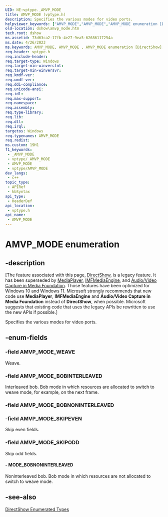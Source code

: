 ```yaml
---
UID: NE:vptype._AMVP_MODE
title: AMVP_MODE (vptype.h)
description: Specifies the various modes for video ports.
helpviewer_keywords: ["AMVP_MODE","AMVP_MODE","AMVP_MODE enumeration [DirectShow]","AMVP_MODEEnumeration","AMVP_MODE_BOBINTERLEAVED","AMVP_MODE_SKIPEVEN","AMVP_MODE_SKIPODD","AMVP_MODE_WEAVE","MODE_BOBNONINTERLEAVED","dshow.amvp_mode","vptype/AMVP_MODE","vptype/AMVP_MODE_BOBINTERLEAVED","vptype/AMVP_MODE_SKIPEVEN","vptype/AMVP_MODE_SKIPODD","vptype/AMVP_MODE_WEAVE","vptype/MODE_BOBNONINTERLEAVED"]
old-location: dshow\amvp_mode.htm
tech.root: dshow
ms.assetid: 73d63ca2-17fb-4e27-9ea5-62686117254a
ms.date: 4/26/2023
ms.keywords: AMVP_MODE, AMVP_MODE , AMVP_MODE enumeration [DirectShow], AMVP_MODEEnumeration, AMVP_MODE_BOBINTERLEAVED, AMVP_MODE_SKIPEVEN, AMVP_MODE_SKIPODD, AMVP_MODE_WEAVE, MODE_BOBNONINTERLEAVED, dshow.amvp_mode, vptype/AMVP_MODE, vptype/AMVP_MODE_BOBINTERLEAVED, vptype/AMVP_MODE_SKIPEVEN, vptype/AMVP_MODE_SKIPODD, vptype/AMVP_MODE_WEAVE, vptype/MODE_BOBNONINTERLEAVED
req.header: vptype.h
req.include-header: 
req.target-type: Windows
req.target-min-winverclnt: 
req.target-min-winversvr: 
req.kmdf-ver: 
req.umdf-ver: 
req.ddi-compliance: 
req.unicode-ansi: 
req.idl: 
req.max-support: 
req.namespace: 
req.assembly: 
req.type-library: 
req.lib: 
req.dll: 
req.irql: 
targetos: Windows
req.typenames: AMVP_MODE
req.redist: 
ms.custom: 19H1
f1_keywords:
 - _AMVP_MODE
 - vptype/_AMVP_MODE
 - AMVP_MODE
 - vptype/AMVP_MODE
dev_langs:
 - c++
topic_type:
 - APIRef
 - kbSyntax
api_type:
 - HeaderDef
api_location:
 - vptype.h
api_name:
 - AMVP_MODE
---
```


# AMVP_MODE enumeration


## -description

\[The feature associated with this page, [DirectShow](/windows/win32/directshow/directshow), is a legacy feature. It has been superseded by [MediaPlayer](/uwp/api/Windows.Media.Playback.MediaPlayer), [IMFMediaEngine](/windows/win32/api/mfmediaengine/nn-mfmediaengine-imfmediaengine), and [Audio/Video Capture in Media Foundation](windows/win32/medfound/audio-video-capture-in-media-foundation). Those features have been optimized for Windows 10 and Windows 11. Microsoft strongly recommends that new code use **MediaPlayer**, **IMFMediaEngine** and **Audio/Video Capture in Media Foundation** instead of **DirectShow**, when possible. Microsoft suggests that existing code that uses the legacy APIs be rewritten to use the new APIs if possible.\]

Specifies the various modes for video ports.

## -enum-fields

### -field AMVP_MODE_WEAVE

Weave.

### -field AMVP_MODE_BOBINTERLEAVED

Interleaved bob. Bob mode in which resources are allocated to switch to weave mode, for example, on the next frame.

### -field AMVP_MODE_BOBNONINTERLEAVED

### -field AMVP_MODE_SKIPEVEN

Skip even fields.

### -field AMVP_MODE_SKIPODD

Skip odd fields.
          


#### - MODE_BOBNONINTERLEAVED

Noninterleaved bob. Bob mode in which resources are not allocated to switch to weave mode.

## -see-also

<b></b>



<a href="/windows/desktop/DirectShow/directshow-enumerated-types">DirectShow Enumerated Types</a>